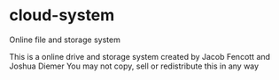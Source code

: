 # cloud-system
Online file and storage system


This is a online drive and storage system created by Jacob Fencott and Joshua Diemer
You may not copy, sell or redistribute this in any way
